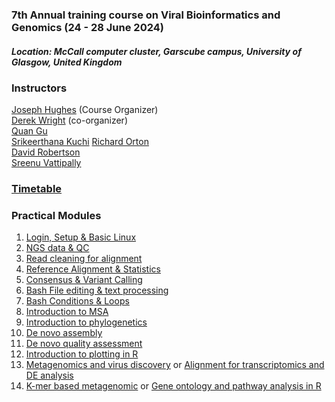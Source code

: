 ### **7th Annual training course on Viral Bioinformatics and Genomics (24 - 28 June 2024)**
##### **Location: McCall computer cluster, Garscube campus, University of Glasgow, United Kingdom**

### Instructors

[Joseph Hughes](https://www.gla.ac.uk/schools/infectionimmunity/staff/josephhughes/) (Course Organizer) \
[Derek Wright](https://www.gla.ac.uk/schools/infectionimmunity/staff/derekwright/) (co-organizer) \
[Quan Gu](https://www.gla.ac.uk/schools/infectionimmunity/staff/quangu/) \
[Srikeerthana Kuchi](https://www.gla.ac.uk/schools/infectionimmunity/staff/srikeerthanakuchi/) 
[Richard Orton](https://www.gla.ac.uk/schools/infectionimmunity/staff/richardorton/) \
[David Robertson](https://www.gla.ac.uk/schools/infectionimmunity/staff/davidrobertson/) \
[Sreenu Vattipally](https://www.gla.ac.uk/schools/infectionimmunity/staff/sreenuvattipally/)


### [Timetable](/images/TimetableProposal.pdf)

### Practical Modules
1. [Login, Setup & Basic Linux](docs/Basic_Linux.md)
2. [NGS data & QC](docs/NGS_data.md)
3. [Read cleaning for alignment](docs/Read_cleaning.md)
4. [Reference Alignment & Statistics](docs/ReferenceAlignment.md)
5. [Consensus & Variant Calling](docs/VariantCalling.md)
6. [Bash File editing & text processing](docs/textFormatting.md)
7. [Bash Conditions & Loops](docs/conditions_loops.md)
8. [Introduction to MSA](docs/MSA.md)
9. [Introduction to phylogenetics](docs/Phylogenetics.md)
10. [De novo assembly](docs/DeNovoPracticals.md)
11. [De novo quality assessment](docs/QualityAssessment.md)
12. [Introduction to plotting in R](docs/plottingR.md)
14. [Metagenomics and virus discovery](docs/Metagenomics.md) or [Alignment for transcriptomics and DE analysis](docs/Transcriptomics.md)
15. [K-mer based metagenomic](docs/KmerMetagenomics.md) or [Gene ontology and pathway analysis in R](docs/GeneOntologyPathway.md)
